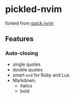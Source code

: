 # pickled-nvim

forked from [quick.nvim](https://github.com/albingroen/quick.nvim)

## Features

### Auto-closing

- single quotes
- double quotes
- smart `end` for Ruby and Lua 
- Markdown:
  - italics
  - bold
